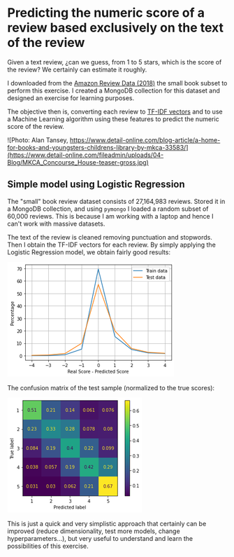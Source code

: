 # Predicting the numeric score of a review based exclusively on the text of the review


Given a text review, ¿can we guess, from 1 to 5 stars, which is the score of the review? We certainly can estimate it roughly.

I downloaded from the [Amazon Review Data (2018)](https://nijianmo.github.io/amazon/index.html) the small book subset to perform this exercise. I created a MongoDB collection for this dataset and designed an exercise for learning purposes.

The objective then is, converting each review to [TF-IDF vectors](https://towardsdatascience.com/tf-idf-for-document-ranking-from-scratch-in-python-on-real-world-dataset-796d339a4089) and to use a Machine Learning algorithm using these features to predict the numeric score of the review.

![Photo: Alan Tansey, https://www.detail-online.com/blog-article/a-home-for-books-and-youngsters-childrens-library-by-mkca-33583/](https://www.detail-online.com/fileadmin/uploads/04-Blog/MKCA_Concourse_House-teaser-gross.jpg)

## Simple model using Logistic Regression

The "small" book review dataset consists of 27,164,983 reviews. Stored it in a MongoDB collection, and using `pymongo` I loaded a random subset of 60,000 reviews. This is because I am working with a laptop and hence I can't work with massive datasets.

The text of the review is cleaned removing punctuation and stopwords. Then I obtain the TF-IDF vectors for each review. By simply applying the Logistic Regression model, we obtain fairly good results:

![Histogram Results](images/lr_traintest.png)

The confusion matrix of the test sample (normalized to the true scores):

![Confusion matrix](images/lr_test.png)

This is just a quick and very simplistic approach that certainly can be improved (reduce dimensionality, test more models, change hyperparameters...), but very useful to understand and learn the possibilities of this exercise.